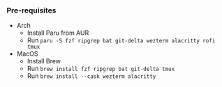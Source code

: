 ### Pre-requisites
- Arch
    - Install Paru from AUR
    - Run `paru -S fzf ripgrep bat git-delta wezterm alacritty rofi tmux`
- MacOS
    - Install Brew
    - Run `brew install fzf ripgrep bat git-delta tmux`
    - Run `brew install --cask wezterm alacritty`
